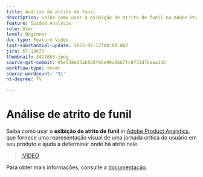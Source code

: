```yaml
---
title: Análise de atrito de funil
description: Saiba como usar a exibição de atrito de funil no Adobe Product Analytics, que fornece uma representação visual de uma jornada crítica do usuário em seu produto e ajuda a determinar onde há atrito nele.
feature: Guided Analysis
role: User
level: Beginner
doc-type: Feature Video
last-substantial-update: 2023-07-17T00:00:00Z
jira: KT-13673
thumbnail: 3421663.jpeg
source-git-commit: 05e538e23ab828f66e99a6b67fc0731d7baaa1d2
workflow-type: tm+mt
source-wordcount: '91'
ht-degree: 7%

---
```



# Análise de atrito de funil

Saiba como usar o **exibição de atrito de funil** in [Adobe Product Analytics](../../adobe-product-analytics/adobe-product-analytics-overview.md), que fornece uma representação visual de uma jornada crítica do usuário em seu produto e ajuda a determinar onde há atrito nele.

>[!VIDEO](https://video.tv.adobe.com/v/3421663/?learn=on)

Para obter mais informações, consulte a [documentação](https://experienceleague.adobe.com/docs/analytics-platform/using/guided-analysis/funnel/friction.html).
